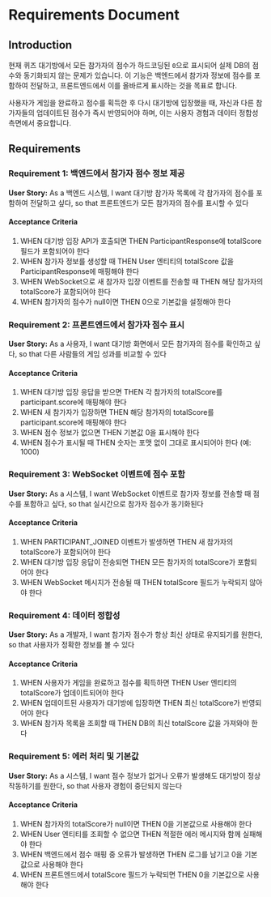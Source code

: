 # Requirements Document

## Introduction

현재 퀴즈 대기방에서 모든 참가자의 점수가 하드코딩된 `0`으로 표시되어 실제 DB의 점수와 동기화되지 않는 문제가 있습니다. 이 기능은 백엔드에서 참가자 정보에 점수를 포함하여 전달하고, 프론트엔드에서 이를 올바르게 표시하는 것을 목표로 합니다.

사용자가 게임을 완료하고 점수를 획득한 후 다시 대기방에 입장했을 때, 자신과 다른 참가자들의 업데이트된 점수가 즉시 반영되어야 하며, 이는 사용자 경험과 데이터 정합성 측면에서 중요합니다.

## Requirements

### Requirement 1: 백엔드에서 참가자 점수 정보 제공

**User Story:** As a 백엔드 시스템, I want 대기방 참가자 목록에 각 참가자의 점수를 포함하여 전달하고 싶다, so that 프론트엔드가 모든 참가자의 점수를 표시할 수 있다

#### Acceptance Criteria

1. WHEN 대기방 입장 API가 호출되면 THEN ParticipantResponse에 totalScore 필드가 포함되어야 한다
2. WHEN 참가자 정보를 생성할 때 THEN User 엔티티의 totalScore 값을 ParticipantResponse에 매핑해야 한다
3. WHEN WebSocket으로 새 참가자 입장 이벤트를 전송할 때 THEN 해당 참가자의 totalScore가 포함되어야 한다
4. WHEN 참가자의 점수가 null이면 THEN 0으로 기본값을 설정해야 한다

### Requirement 2: 프론트엔드에서 참가자 점수 표시

**User Story:** As a 사용자, I want 대기방 화면에서 모든 참가자의 점수를 확인하고 싶다, so that 다른 사람들의 게임 성과를 비교할 수 있다

#### Acceptance Criteria

1. WHEN 대기방 입장 응답을 받으면 THEN 각 참가자의 totalScore를 participant.score에 매핑해야 한다
2. WHEN 새 참가자가 입장하면 THEN 해당 참가자의 totalScore를 participant.score에 매핑해야 한다
3. WHEN 점수 정보가 없으면 THEN 기본값 0을 표시해야 한다
4. WHEN 점수가 표시될 때 THEN 숫자는 포맷 없이 그대로 표시되어야 한다 (예: 1000)

### Requirement 3: WebSocket 이벤트에 점수 포함

**User Story:** As a 시스템, I want WebSocket 이벤트로 참가자 정보를 전송할 때 점수를 포함하고 싶다, so that 실시간으로 참가자 점수가 동기화된다

#### Acceptance Criteria

1. WHEN PARTICIPANT_JOINED 이벤트가 발생하면 THEN 새 참가자의 totalScore가 포함되어야 한다
2. WHEN 대기방 입장 응답이 전송되면 THEN 모든 참가자의 totalScore가 포함되어야 한다
3. WHEN WebSocket 메시지가 전송될 때 THEN totalScore 필드가 누락되지 않아야 한다

### Requirement 4: 데이터 정합성

**User Story:** As a 개발자, I want 참가자 점수가 항상 최신 상태로 유지되기를 원한다, so that 사용자가 정확한 정보를 볼 수 있다

#### Acceptance Criteria

1. WHEN 사용자가 게임을 완료하고 점수를 획득하면 THEN User 엔티티의 totalScore가 업데이트되어야 한다
2. WHEN 업데이트된 사용자가 대기방에 입장하면 THEN 최신 totalScore가 반영되어야 한다
3. WHEN 참가자 목록을 조회할 때 THEN DB의 최신 totalScore 값을 가져와야 한다

### Requirement 5: 에러 처리 및 기본값

**User Story:** As a 시스템, I want 점수 정보가 없거나 오류가 발생해도 대기방이 정상 작동하기를 원한다, so that 사용자 경험이 중단되지 않는다

#### Acceptance Criteria

1. WHEN 참가자의 totalScore가 null이면 THEN 0을 기본값으로 사용해야 한다
2. WHEN User 엔티티를 조회할 수 없으면 THEN 적절한 에러 메시지와 함께 실패해야 한다
3. WHEN 백엔드에서 점수 매핑 중 오류가 발생하면 THEN 로그를 남기고 0을 기본값으로 사용해야 한다
4. WHEN 프론트엔드에서 totalScore 필드가 누락되면 THEN 0을 기본값으로 사용해야 한다
